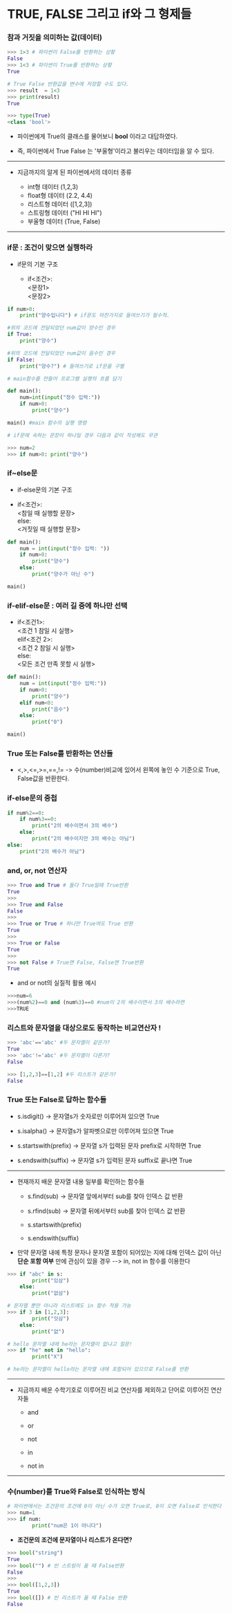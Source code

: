 # TRUE, FALSE 그리고 if와 그 형제들

### 참과 거짓을 의미하는 값(데이터)

```python
>>> 1>3 # 파이썬이 False를 반환하는 상황
False
>>> 1<3 # 파이썬이 True를 반환하는 상황
True
```

```python
# True False 반환값을 변수에 저장할 수도 있다.
>>> result  = 1<3
>>> print(result)
True
```

```python
>>> type(True)
<class 'bool'>
```

-   파이썬에게 True의 클래스를 물어보니 **bool** 이라고 대답하였다.

-   즉, 파이썬에서 True False 는 '부울형'이라고 불리우는 데이터임을 알 수 있다.

---

-   지금까지의 알게 된 파이썬에서의 데이터 종류

    -   int형 데이터 (1,2,3)
    -   float형 데이터 (2.2, 4.4)
    -   리스트형 데이터 ([1,2,3])
    -   스트링형 데이터 ("HI HI HI")
    -   부울형 데이터 (True, False)

---

### if문 : 조건이 맞으면 실행하라

-   if문의 기본 구조

    -   if<조건>:</br>
        <문장1></br>
        <문장2></br>

```python
if num>0:
    print("양수입니다") # if문도 마찬가지로 들여쓰기가 필수적.
```

```python
#위의 코드에 전달되었던 num값이 양수인 경우
if True:
    print("양수")
```

```python
#위의 코드에 전달되었던 num값이 음수인 경우
if False:
    print("양수?") # 들여쓰기로 if문을 구별
```

```python
# main함수를 만들어 프로그램 실행의 흐름 담기

def main():
    num=int(input("정수 입력:"))
    if num>0:
        print("양수")

main() #main 함수의 실행 명령
```

```python
# if문에 속하는 문장이 하나일 경우 다음과 같이 작성해도 무관

>>> num=2
>>> if num>0: print("양수")
```

### if~else문

-   if-else문의 기본 구조

-   if<조건>:</br> <참일 때 실행할 문장></br>else:</br> <거짓일 때 실행할 문장>

```python
def main():
    num = int(input("정수 입력: "))
    if num>0:
        print("양수")
    else:
        print("양수가 아닌 수")

main()
```

### if-elif-else문 : 여러 길 중에 하나만 선택

-   if<조건1>:</br> <조건 1 참일 시 실행></br>elif<조건 2>:</br> <조건 2 참일 시 실행></br>else:</br> <모든 조건 만족 못할 시 실행>

```python
def main():
    num = int(input("정수 입력:"))
    if num>0:
        print("양수")
    elif num<0:
        print("음수")
    else:
        print("0")

main()
```

### True 또는 False를 반환하는 연산들

-   <,>,<=,>=,==,!= -> 수(number)비교에 있어서 왼쪽에 놓인 수 기준으로 True, False값을 반환한다.

### if-else문의 중첩

```python
if num%2==0:
    if num%3==0:
        print("2의 배수이면서 3의 배수")
    else:
        print("2의 배수이지만 3의 배수는 아님")
else:
    print("2의 배수가 아님")
```

### and, or, not 연산자

```python
>>> True and True # 둘다 True일때 True반환
True
>>>
>>> True and False
False
>>>
>>> True or True # 하나만 True여도 True 반환
True
>>>
>>> True or False
True
>>>
>>> not False # True면 False, False면 True반환
True
```

-   and or not의 실질적 활용 예시

```python
>>>num=6
>>>(num%2)==0 and (num%3)==0 #num이 2의 배수이면서 3의 배수라면
>>>TRUE
```

### 리스트와 문자열을 대상으로도 동작하는 비교연산자 !

```python
>>> 'abc'=='abc' #두 문자열이 같은가?
True
>>> 'abc'!='abc' #두 문자열이 다른가?
False
```

```python
>>> [1,2,3]==[1,2] #두 리스트가 같은가?
False
```

### True 또는 False로 답하는 함수들

-   s.isdigit() -> 문자열s가 숫자로만 이루어져 있으면 True

-   s.isalpha() -> 문자열s가 알파벳으로만 이루어져 있으면 True

-   s.startswith(prefix) -> 문자열 s가 입력된 문자 prefix로 시작하면 True

-   s.endswith(suffix) -> 문자열 s가 입력된 문자 suffix로 끝나면 True

---

-   현재까지 배운 문자열 내용 일부를 확인하는 함수들

    -   s.find(sub) -> 문자열 앞에서부터 sub를 찾아 인덱스 값 반환

    -   s.rfind(sub) -> 문자열 뒤에서부터 sub를 찾아 인덱스 값 반환

    -   s.startswith(prefix)

    -   s.endswith(suffix)

-   만약 문자열 내에 특정 문자나 문자열 포함이 되어있는 지에 대해 인덱스 값이 아닌 **단순 포함 여부** 만에 관심이 있을 경우
    --> in, not in 함수를 이용한다

```python
>>> if "abc" in s:
        print("있삼")
    else:
        print("없삼")

```

```python
# 문자열 뿐만 아니라 리스트에도 in 함수 적용 가능
>>> if 3 in [1,2,3]:
        print("잇삼")
    else:
        print("없")
```

```python
# hello 문자열 내에 he라는 문자열이 없냐고 질문!
>>> if "he" not in "hello":
        print("X")

# he라는 문자열이 hello라는 문자열 내에 포함되어 있으므로 False를 반환
```

---

-   지금까지 배운 수학기호로 이루어진 비교 연산자를 제외하고 단어로 이루어진 연산자들

    -   and

    -   or

    -   not

    -   in

    -   not in

---

### 수(number)를 True와 False로 인식하는 방식

```python
# 파이썬에서는 조건문의 조건에 0이 아닌 수가 오면 True로, 0이 오면 False로 인식한다
>>> num=1
>>> if num:
        print("num은 1이 아니다")
```

-   **조건문의 조건에 문자열이나 리스트가 온다면?**

```python
>>> bool("string")
True
>>> bool("") # 빈 스트링이 올 때 False반환
False
>>>
>>> bool([1,2,3])
True
>>> bool([]) # 빈 리스트가 올 때 False 반환
False
```
